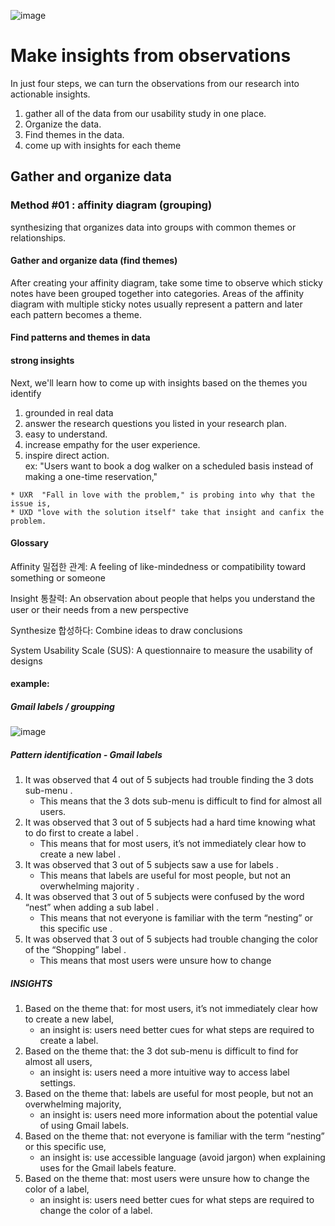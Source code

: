 ![image](https://github.com/minj2/ux-study/blob/3b4cd9b656b05458defc37f799b671b3ce76e4a8/CRS4-03-Analyzing-and-synthesizing-research-results/mjlee/images/227853800-c1835190-b711-440f-831f-63723ef74638.png)

# Make insights from observations
In just four steps, we can turn the observations from our research into actionable insights.
1. gather all of the data from our usability study in one place.
2. Organize the data. 
3. Find themes in the data.
4. come up with insights for each theme

## Gather and organize data

### Method #01 : affinity diagram (grouping)
synthesizing that organizes data into groups with common themes or relationships.

#### Gather and organize data (find themes)
After creating your affinity diagram, take some time to observe which sticky notes have been grouped together into categories. Areas of the affinity diagram with multiple sticky notes usually represent a pattern and later each pattern becomes a theme.

#### Find patterns and themes in data

#### strong insights
Next, we'll learn how to come up with insights based on the themes you identify
01.  grounded in real data
02. answer the research questions you listed in your research plan.
03. easy to understand.
04. increase empathy for the user experience.
05.  inspire direct action.  
          ex:  "Users want to book a dog walker on a scheduled basis instead of making a one-time reservation," 
          
    * UXR  "Fall in love with the problem," is probing into why that the issue is,
    * UXD "love with the solution itself" take that insight and canfix the problem.

#### Glossary

  Affinity 밀접한 관계: A feeling of like-mindedness or compatibility toward something or someone
 
  Insight 통찰력: An observation about people that helps you understand the user or their needs from a
new perspective

  Synthesize 합성하다: Combine ideas to draw conclusions

  System Usability Scale (SUS): A questionnaire to measure the usability of designs
  
  
#### example:
##### Gmail labels / groupping
![image](https://github.com/minj2/ux-study/blob/3b4cd9b656b05458defc37f799b671b3ce76e4a8/CRS4-03-Analyzing-and-synthesizing-research-results/mjlee/images/227857699-372b7996-b711-479c-b544-d65af9e86664.png)
##### Pattern identification - Gmail labels 
1. It was observed that 4 out of 5 subjects had trouble finding the 3 dots sub-menu .
   - This means that the 3 dots sub-menu is difficult to find for almost all users.
2. It was observed that 3 out of 5 subjects had a hard time knowing what to do first to create a label .
   - This means that for most users, it’s not immediately clear how to create a new label .
3. It was observed that 3 out of 5 subjects saw a use for labels . 
   - This means that labels are useful for most people, but not an overwhelming majority .
4. It was observed that 3 out of 5 subjects were confused by the word “nest” when adding a sub label .
   - This means that not everyone is familiar with the term “nesting” or this specific use .
5. It was observed that 3 out of 5 subjects had trouble changing the color of the “Shopping” label .
   - This means that most users were unsure how to change

##### INSIGHTS
1. Based on the theme that: for most users, it’s not immediately clear how to create a new label, 
   - an insight is: users need better cues for what steps are required to create a label.
2. Based on the theme that: the 3 dot sub-menu is difficult to find for almost all users, 
   - an insight is: users need a more intuitive way to access label settings.
3. Based on the theme that: labels are useful for most people, but not an overwhelming majority, 
   - an insight is: users need more information about the potential value of using Gmail labels.
4. Based on the theme that: not everyone is familiar with the term “nesting” or this specific use, 
   - an insight is: use accessible language (avoid jargon) when explaining uses for the Gmail labels feature.
5. Based on the theme that: most users were unsure how to change the color of a label, 
   - an insight is: users need better cues for what steps are required to change the color of a label.
